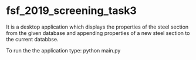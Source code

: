 # fsf_2019_screening_task3

It is a desktop application which displays the properties of the steel section from the given database and appending properties of a new steel section to the current databbse.

To run the the application type: python main.py
